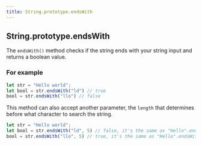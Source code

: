 ```yaml
---
title: String.prototype.endsWith
---
```

## String.prototype.endsWith

The `endsWith()` method checks if the string ends with your string input and returns a boolean value.

### For example
```js
let str = "Hello world";
let bool = str.endsWith("ld") // true
bool = str.endsWith("llo") // false
```

This method can also accept another parameter, the `length` that determines before what character to search the string.
```js
let str = "Hello world";
let bool = str.endsWith("ld", 5) // false, it's the same as "Hello".endsWith("ld")
bool = str.endsWith("llo", 5) // true, it's the same as "Hello".endsWith("llo")
```

